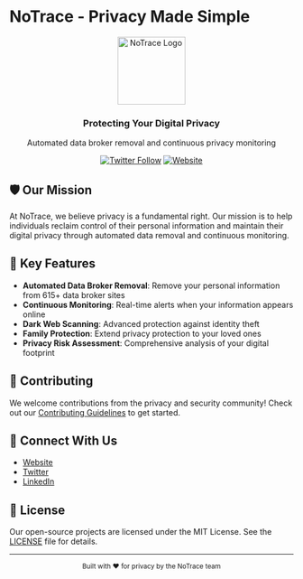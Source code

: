 # NoTrace - Privacy Made Simple

<div align="center">
  <img src="https://notrace.ai/images/logo.png" alt="NoTrace Logo" width="120" height="120">
  <h3>Protecting Your Digital Privacy</h3>
  <p>Automated data broker removal and continuous privacy monitoring</p>

  [![Twitter Follow](https://img.shields.io/twitter/follow/NoTrace_ai?style=social)](https://twitter.com/NoTrace_ai)
  [![Website](https://img.shields.io/badge/Website-notrace.ai-blue)](https://notrace.ai)
</div>

## 🛡️ Our Mission

At NoTrace, we believe privacy is a fundamental right. Our mission is to help individuals reclaim control of their personal information and maintain their digital privacy through automated data removal and continuous monitoring.

## 🔑 Key Features

- **Automated Data Broker Removal**: Remove your personal information from 615+ data broker sites
- **Continuous Monitoring**: Real-time alerts when your information appears online
- **Dark Web Scanning**: Advanced protection against identity theft
- **Family Protection**: Extend privacy protection to your loved ones
- **Privacy Risk Assessment**: Comprehensive analysis of your digital footprint

## 🤝 Contributing

We welcome contributions from the privacy and security community! Check out our [Contributing Guidelines](CONTRIBUTING.md) to get started.

## 📱 Connect With Us

- [Website](https://notrace.ai)
- [Twitter](https://twitter.com/NoTrace_ai)
- [LinkedIn](https://www.linkedin.com/company/105055707)

## 📄 License

Our open-source projects are licensed under the MIT License. See the [LICENSE](LICENSE) file for details.

---

<div align="center">
  <sub>Built with ❤️ for privacy by the NoTrace team</sub>
</div>
